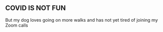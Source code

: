 ## COVID IS NOT FUN
But my dog loves going on more walks and has not yet tired of joining my Zoom calls
